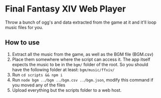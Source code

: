 # Final Fantasy XIV Web Player
Throw a bunch of ogg's and data extracted from the game at it and it'll loop music files for you.

## How to use
1. Extract all the music from the game, as well as the BGM file (BGM.csv)
2. Place them somewhere where the script can access it. The app itself expects the music to be in the `bgm/` folder of the root. So you should have the following folder at least: `bgm/music/ffxiv/`
3. Run `cd scripts && npm i`
4. Run `node bgm ../bgm ../bgm.csv ../bgm.json`, modify this command if you moved any of the files
5. Upload everything but the scripts folder to a web host.